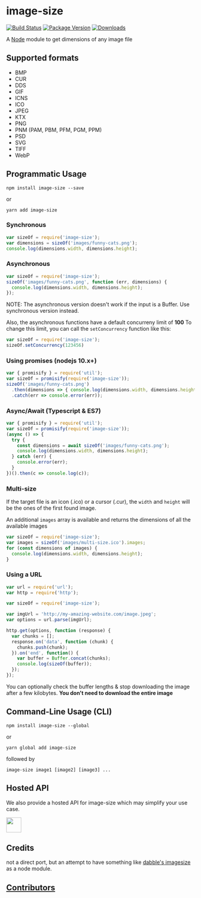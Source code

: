 # image-size

[![Build Status](https://circleci.com/gh/image-size/image-size.svg?style=shield)](https://circleci.com/gh/image-size/image-size)
[![Package Version](https://img.shields.io/npm/v/image-size.svg)](https://www.npmjs.com/package/image-size)
[![Downloads](https://img.shields.io/npm/dm/image-size.svg)](http://npm-stat.com/charts.html?package=image-size&author=&from=&to=)

A [Node](https://nodejs.org/en/) module to get dimensions of any image file

## Supported formats

* BMP
* CUR
* DDS
* GIF
* ICNS
* ICO
* JPEG
* KTX
* PNG
* PNM (PAM, PBM, PFM, PGM, PPM)
* PSD
* SVG
* TIFF
* WebP

## Programmatic Usage

```shell
npm install image-size --save
```

or

```shell
yarn add image-size
```

### Synchronous

```javascript
var sizeOf = require('image-size');
var dimensions = sizeOf('images/funny-cats.png');
console.log(dimensions.width, dimensions.height);
```

### Asynchronous

```javascript
var sizeOf = require('image-size');
sizeOf('images/funny-cats.png', function (err, dimensions) {
  console.log(dimensions.width, dimensions.height);
});
```

NOTE: The asynchronous version doesn't work if the input is a Buffer. Use synchronous version instead.

Also, the asynchronous functions have a default concurreny limit of **100**
To change this limit, you can call the `setConcurrency` function like this:

```javascript
var sizeOf = require('image-size');
sizeOf.setConcurrency(123456)
```

### Using promises (nodejs 10.x+)

```javascript
var { promisify } = require('util');
var sizeOf = promisify(require('image-size'));
sizeOf('images/funny-cats.png')
  .then(dimensions => { console.log(dimensions.width, dimensions.height); })
  .catch(err => console.error(err));
```

### Async/Await (Typescript & ES7)

```javascript
var { promisify } = require('util');
var sizeOf = promisify(require('image-size'));
(async () => {
  try {
    const dimensions = await sizeOf('images/funny-cats.png');
    console.log(dimensions.width, dimensions.height);
  } catch (err) {
    console.error(err);
  }
})().then(c => console.log(c));
```

### Multi-size

If the target file is an icon (.ico) or a cursor (.cur), the `width` and `height` will be the ones of the first found image.

An additional `images` array is available and returns the dimensions of all the available images

```javascript
var sizeOf = require('image-size');
var images = sizeOf('images/multi-size.ico').images;
for (const dimensions of images) {
  console.log(dimensions.width, dimensions.height);
}
```

### Using a URL

```javascript
var url = require('url');
var http = require('http');

var sizeOf = require('image-size');

var imgUrl = 'http://my-amazing-website.com/image.jpeg';
var options = url.parse(imgUrl);

http.get(options, function (response) {
  var chunks = [];
  response.on('data', function (chunk) {
    chunks.push(chunk);
  }).on('end', function() {
    var buffer = Buffer.concat(chunks);
    console.log(sizeOf(buffer));
  });
});
```

You can optionally check the buffer lengths & stop downloading the image after a few kilobytes.
**You don't need to download the entire image**

## Command-Line Usage (CLI)

```shell
npm install image-size --global
```

or

```shell
yarn global add image-size
```

followed by

```shell
image-size image1 [image2] [image3] ...
```

## Hosted API

 We also provide a hosted API for image-size which may simplify your use case.

 <a href="https://image-size.saasify.sh">
 	<img src="https://badges.saasify.sh?text=View%20Hosted%20API" height="40"/>
 </a>

## Credits

not a direct port, but an attempt to have something like
[dabble's imagesize](https://github.com/dabble/imagesize/blob/master/lib/image_size.rb) as a node module.

## [Contributors](Contributors.md)

